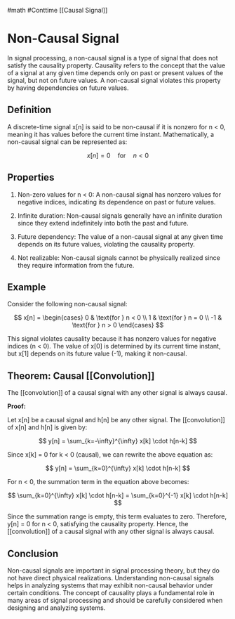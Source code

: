 #math #Conttime 
[[Causal Signal]]
# Non-Causal Signal

In signal processing, a non-causal signal is a type of signal that does not satisfy the causality property. Causality refers to the concept that the value of a signal at any given time depends only on past or present values of the signal, but not on future values. A non-causal signal violates this property by having dependencies on future values.

## Definition

A discrete-time signal x[n] is said to be non-causal if it is nonzero for n < 0, meaning it has values before the current time instant. Mathematically, a non-causal signal can be represented as:

$$
x[n] = 0 \quad \text{for} \quad n < 0
$$

## Properties

1. Non-zero values for n < 0: A non-causal signal has nonzero values for negative indices, indicating its dependence on past or future values.

2. Infinite duration: Non-causal signals generally have an infinite duration since they extend indefinitely into both the past and future.

3. Future dependency: The value of a non-causal signal at any given time depends on its future values, violating the causality property.

4. Not realizable: Non-causal signals cannot be physically realized since they require information from the future.

## Example

Consider the following non-causal signal:

$$
x[n] = \begin{cases} 
      0 & \text{for } n < 0 \\
      1 & \text{for } n = 0 \\
      -1 & \text{for } n > 0 
   \end{cases}
$$

This signal violates causality because it has nonzero values for negative indices (n < 0). The value of x[0] is determined by its current time instant, but x[1] depends on its future value (-1), making it non-causal.

## Theorem: Causal [[Convolution]]

The [[convolution]] of a causal signal with any other signal is always causal.

**Proof:**

Let x[n] be a causal signal and h[n] be any other signal. The [[convolution]] of x[n] and h[n] is given by:

$$
y[n] = \sum_{k=-\infty}^{\infty} x[k] \cdot h[n-k]
$$

Since x[k] = 0 for k < 0 (causal), we can rewrite the above equation as:

$$
y[n] = \sum_{k=0}^{\infty} x[k] \cdot h[n-k]
$$

For n < 0, the summation term in the equation above becomes:

$$
\sum_{k=0}^{\infty} x[k] \cdot h[n-k] = \sum_{k=0}^{-1} x[k] \cdot h[n-k]
$$

Since the summation range is empty, this term evaluates to zero. Therefore, y[n] = 0 for n < 0, satisfying the causality property. Hence, the [[convolution]] of a causal signal with any other signal is always causal.

## Conclusion

Non-causal signals are important in signal processing theory, but they do not have direct physical realizations. Understanding non-causal signals helps in analyzing systems that may exhibit non-causal behavior under certain conditions. The concept of causality plays a fundamental role in many areas of signal processing and should be carefully considered when designing and analyzing systems.